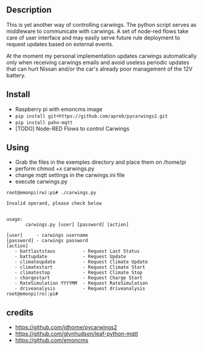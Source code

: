 ## Description

This is yet another way of controlling carwings. The python script serves as middleware to communicate with carwings. A set of node-red flows take care of user interface and may easily serve future rule deployment to request updates based on external events.

At the moment my personal implementation updates carwings automatically only when receiving carwings emails and avoid useless periodic updates that can hurt Nissan and/or the car's already poor management of the 12V battery.


## Install

- Raspberry pi with emoncms image
- ```pip install git+https://github.com/apreb/pycarwings2.git```
- ```pip install paho-mqtt```
- [TODO] Node-RED Flows to control Carwings


## Using

- Grab the files in the exemples directory and place them on /home/pi 
- perform chmod +x carwings.py
- change mqtt settings in the carwings.ini file
- execute carwings.py

```
root@emonpi(rw):pi# ./carwings.py 

Invalid operand, please check below


usage:
       carwings.py [user] [password] [action]

[user]     - carwings username
[password] - carwings password
[action]
   - battlaststaus          - Request Last Status
   - battupdate             - Request Update
   - climateupdate          - Request Climate Update
   - climatestart           - Request Climate Start
   - climatestop            - Request Climate Stop
   - chargestart            - Request Charge Start
   - RateSimulation YYYYMM  - Request RateSimulation
   - driveanalysis          - Request driveanalysis
root@emonpi(ro):pi# 
```



## credits
- https://github.com/jdhorne/pycarwings2
- https://github.com/glynhudson/leaf-python-mqtt
- https://github.com/emoncms
